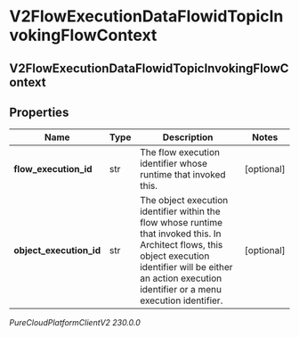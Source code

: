 # V2FlowExecutionDataFlowidTopicInvokingFlowContext

## V2FlowExecutionDataFlowidTopicInvokingFlowContext

## Properties

|Name | Type | Description | Notes|
|------------ | ------------- | ------------- | -------------|
| **flow_execution_id** | str | The flow execution identifier whose runtime that invoked this. | [optional] |
| **object_execution_id** | str | The object execution identifier within the flow whose runtime that invoked this.  In Architect flows, this object execution identifier will be either an action execution identifier or a menu execution identifier. | [optional] |



_PureCloudPlatformClientV2 230.0.0_
